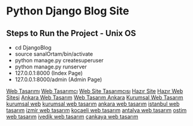 <h1>Python Django Blog Site</h1>


<h2>Steps to Run the Project - Unix OS</h2>

<ul type="disc">

  <li>cd DjangoBlog</li> 
  
  <li>source sanalOrtam/bin/activate</li>
  
  <li>python manage.py createsuperuser</li>
  
  <li>python manage.py runserver</li>
  
  <li>127.0.0.1:8000 (Index Page)</li>
  
  <li>127.0.0.1:8000/admin (Admin Page)</li>


</ul>

<a href='https://kurumsalweb.com.tr/'>Web Tasarımı</a>
<a href='https://kurumsalweb.com.tr/'>Web Tasarımcı</a>
<a href='https://kurumsalweb.com.tr/'>Web Site Tasarımcısı</a>
<a href='https://kurumsalweb.com.tr/'>Hazır Site</a>
<a href='https://kurumsalweb.com.tr/'>Hazır Web Sitesi</a>
<a href='https://kurumsalweb.com.tr/'>Ankara Web Tasarım</a>
<a href='https://kurumsalweb.com.tr/'>Web Tasarım Ankara</a>
<a href='https://kurumsalweb.com.tr/'>Kurumsal Web Tasarım</a>
<a href='https://kurumsalweb.com.tr/'>kurumsal web</a>
<a href='https://kurumsalweb.com.tr/'>kurumsal web tasarım</a>
<a href='https://kurumsalweb.com.tr/'>ankara web tasarım</a>
<a href='https://kurumsalweb.com.tr/'>istanbul web tasarım</a>
<a href='https://kurumsalweb.com.tr/'>izmir web tasarım</a>
<a href='https://kurumsalweb.com.tr/'>kocaeli web tasarım</a>
<a href='https://kurumsalweb.com.tr/'>antalya web tasarım</a>
<a href='https://kurumsalweb.com.tr/'>ostim web tasarım</a>
<a href='https://kurumsalweb.com.tr/'>ivedik web tasarım</a>
<a href='https://kurumsalweb.com.tr/'>çankaya web tasarım</a>
